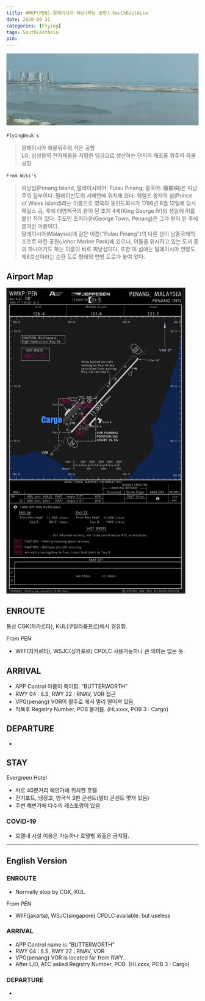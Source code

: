 ```yaml
---
title: WMKP(PEN)-말레이시아 페낭(페낭 공항)-SouthEastAsia
date: 2020-08-31
categories: [Flying]
tags: SouthEastAsia
pin:
---
```


![pen](/img/flying/airport/pen.jpg)

`FlyingDeuk's`
>말레이시아 화물위주의 작은 공항 <br>
LG, 삼성등의 전자제춤을 저렴한 임금으로 생산하는 단지의 제조품 위주의 화물 공항 <br>


`From Wiki's`
>피낭섬(Penang Island, 말레이시아어: Pulau Pinang; 중국어: 檳榔嶼)은 피낭주의 일부이다. 말레이반도의 서해안에 위치해 있다. 웨일즈 왕자의 섬(Prince of Wales Island)라는 이름으로 영국의 동인도회사가 1786년 8월 12일에 당시 웨일스 공, 후에 대영제국의 왕이 된 조지 4세(King George IV)의 생일에 이름붙인 적이 있다. 주도인 조지타운(George Town, Penang)은 그가 왕이 된 후에 붙여진 이름이다.<br>
말레이시아(Malaysia)에 같은 이름("Pulau Pinang")의 다른 섬이 남중국해의 조호르 마린 공원(Johor Marine Park)에 있으나, 이들을 위시하고 있는 도서 중의 하나이기도 하는 이름이 바로 피낭섬이다. 또한 이 섬에는 말레이시아 연방도 제6호선이라는 순환 도로 형태의 연방 도로가 놓여 있다.

## Airport Map
![pen](/img/flying/airport/pen_ap.jpg)


## ENROUTE
통상 CGK(자카르타), KUL(쿠알라룸프르)에서 경유함.

From PEN
- WIIF(자카르타), WSJC(싱카포르) CPDLC 사용가능하나 큰 의미는 없는 듯.

## ARRIVAL
- APP Control 이름이 특이함. "BUTTERWORTH"
- RWY 04 : ILS, RWY 22 : RNAV, VOR 접근
- VPG(penang) VOR이 활주로 에서 멀리 떨어져 있음
- 착륙후 Registry Number, POB 물어봄. (HLxxxx, POB 3 : Cargo)

## DEPARTURE
-

## STAY
Evergreen Hotel
- 차로 40분거리 해안가에 위치한 호텔
- 전기포트, 냉장고, 영국식 3핀 콘센트(멀티 콘센트 몇개 있음)
- 주변 해변가에 다수의 레스토랑이 있음

### COVID-19
- 호텔내 시설 이용은 가능하나 호텔밖 외출은 금지됨.

-------------

## English Version

### ENROUTE
- Normally stop by CGK, KUL.

From PEN
- WIIF(jakarta), WSJC(singapore) CPDLC available. but useless

### ARRIVAL
- APP Control name is "BUTTERWORTH"
- RWY 04 : ILS, RWY 22 : RNAV, VOR
- VPG(penang) VOR is located far from RWY.
- After L/D, ATC asked Registry Number, POB. (HLxxxx, POB 3 : Cargo)

### DEPARTURE
-

